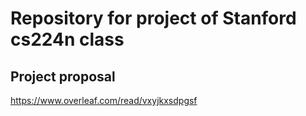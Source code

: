 # Repository for project of Stanford cs224n class
## Project proposal
https://www.overleaf.com/read/vxyjkxsdpgsf
